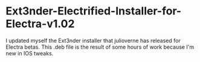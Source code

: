 # Ext3nder-Electrified-Installer-for-Electra-v1.02
I updated myself the Ext3nder installer that julioverne has released for Electra betas. This .deb file is the result of some hours of work because I'm new in IOS tweaks.
